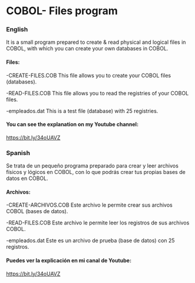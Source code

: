 # COBOL- Files program

### English
It is a small program prepared to create & read physical and logical files in COBOL, with which you can create your own databases in COBOL.

#### Files:

-CREATE-FILES.COB
This file allows you to create your COBOL files (databases).

-READ-FILES.COB
This file allows you to read the registries of your COBOL files.

-empleados.dat
This is a test file (database) with 25 registries.

#### You can see the explanation on my Youtube channel:
https://bit.ly/34oUAVZ

### Spanish
Se trata de un pequeño programa preparado para crear y leer archivos físicos y lógicos en COBOL, con lo que podrás crear tus propias bases de datos en COBOL.

#### Archivos:

-CREATE-ARCHIVOS.COB
Este archivo le permite crear sus archivos COBOL (bases de datos).

-READ-FILES.COB
Este archivo le permite leer los registros de sus archivos COBOL.

-empleados.dat
Este es un archivo de prueba (base de datos) con 25 registros.

#### Puedes ver la explicación en mi canal de Youtube:
https://bit.ly/34oUAVZ
